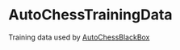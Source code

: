 # AutoChessTrainingData
Training data used by [AutoChessBlackBox](https://github.com/theBlackBoxAI/AutoChessBlackBox)

